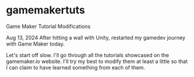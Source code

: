 # gamemakertuts
Game Maker Tutorial Modifications

Aug 13, 2024
After hitting a wall with Unity, restarted my gamedev journey with Game Maker today.

Let's start off slow. I'll go through all the tutorials showcased on the gamemaker.io website. I'll try my best to modify them at least a little so that I can claim to have learned something from each of them.
